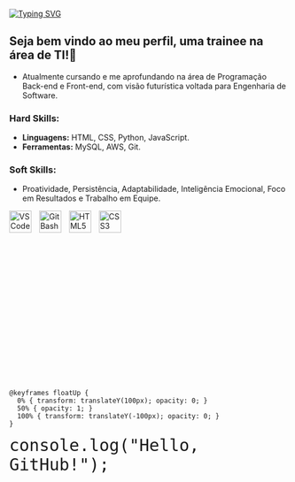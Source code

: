 [![Typing SVG](https://readme-typing-svg.herokuapp.com/?color=08a308&size=35&center=true&vCenter=true&width=1000&lines=Olá,+me+chamo+Jamilly.+Bem-vindo+ao+meu+perfil!+:%29)](https://git.io/typing-svg)

## Seja bem vindo ao meu perfil, uma trainee na área de TI!👋
- Atualmente cursando e me aprofundando na área de Programação Back-end e Front-end, com visão futurística voltada para Engenharia de Software.

### Hard Skills:
- **Linguagens:** HTML, CSS, Python, JavaScript.
- **Ferramentas:** MySQL, AWS, Git.

### Soft Skills:
- Proatividade, Persistência, Adaptabilidade, Inteligência Emocional, Foco em Resultados e Trabalho em Equipe.

<!-- Ícones em linha com espaçamento -->
<p align="left">
  <img src="https://cdn.jsdelivr.net/gh/devicons/devicon/icons/vscode/vscode-original.svg" alt="VS Code" width="40" height="40" style="margin-right: 10px;"/>
  <img src="https://git-scm.com/images/logos/downloads/Git-Icon-1788C.svg" alt="Git Bash" width="40" height="40" style="margin-right: 10px;"/>
  <img src="https://cdn.jsdelivr.net/gh/devicons/devicon/icons/html5/html5-original.svg" alt="HTML5" width="40" height="40" style="margin-right: 10px;"/>
  <img src="https://cdn.jsdelivr.net/gh/devicons/devicon/icons/css3/css3-original.svg" alt="CSS3" width="40" height="40"/>
</p>




<svg xmlns="http://www.w3.org/2000/svg" viewBox="0 0 800 400">
  <style>
    .text {
      font: 30px monospace;
      fill: #ffffff;
      animation: floatUp 5s linear infinite;
    }

    @keyframes floatUp {
      0% { transform: translateY(100px); opacity: 0; }
      50% { opacity: 1; }
      100% { transform: translateY(-100px); opacity: 0; }
    }
  </style>
  <rect width="100%" height="100%" fill="#0f172a" />
  <text x="50%" y="50%" class="text" text-anchor="middle">console.log("Hello, GitHub!");</text>
</svg>




